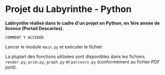 # Projet du Labyrinthe - Python

__Labirynthe réalisé dans le cadre d'un projet en Python, en 1ère année de licence (Portail Descartes).__

`COMMENT Y ACCEDER`

Lancer le module `main.py` et exécuter le fichier.

La plupart des fonctions utilisées sont disponibles dans les fichiers `render.py`, `prim.py`, `graph.py` et `parcours.py` (conformément au fichier PDF joint).

